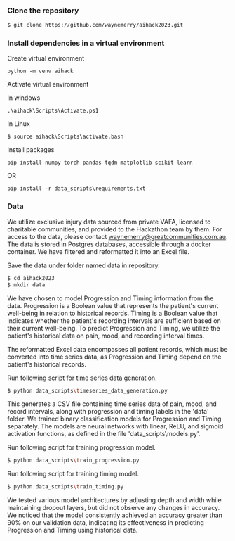 ### Clone the repository

```bash
$ git clone https://github.com/waynemerry/aihack2023.git
```

### Install dependencies in a virtual environment

Create virtual environment

```
python -m venv aihack  
```

Activate virtual environment

In windows
```
.\aihack\Scripts\Activate.ps1
```
In Linux
```
$ source aihack\Scripts\activate.bash
```

Install packages
```
pip install numpy torch pandas tqdm matplotlib scikit-learn    
```
OR
```
pip install -r data_scripts\requirements.txt
```

### Data

We utilize exclusive injury data sourced from private VAFA, licensed to charitable communities, and provided to the Hackathon team by them. For access to the data, please contact [waynemerry@greatcommunities.com.au](mailto:waynemerry@greatcommunities.com.au). The data is stored in Postgres databases, accessible through a docker container. We have filtered and reformatted it into an Excel file.

Save the data under folder named data in repository.

```bash
$ cd aihack2023
$ mkdir data
```

We have chosen to model Progression and Timing information from the data. Progression is a Boolean value that represents the patient's current well-being in relation to historical records. Timing is a Boolean value that indicates whether the patient's recording intervals are sufficient based on their current well-being. To predict Progression and Timing, we utilize the patient's historical data on pain, mood, and recording interval times.

The reformatted Excel data encompasses all patient records, which must be converted into time series data, as Progression and Timing depend on the patient's historical records.

Run following script for time series data generation. 

```bash
$ python data_scripts\timeseries_data_generation.py
```

This generates a CSV file containing time series data of pain, mood, and record intervals, along with progression and timing labels in the 'data' folder. We trained binary classification models for Progression and Timing separately. The models are neural networks with linear, ReLU, and sigmoid activation functions, as defined in the file 'data_scripts\models.py'. 

Run following script for training progression model.

```bash
$ python data_scripts\train_progression.py
```

Run following script for training timing model.

```bash
$ python data_scripts\train_timing.py
```

We tested various model architectures by adjusting depth and width while maintaining dropout layers, but did not observe any changes in accuracy. We noticed that the model consistently achieved an accuracy greater than 90% on our validation data, indicating its effectiveness in predicting Progression and Timing using historical data.